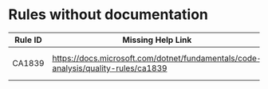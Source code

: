 # Rules without documentation

Rule ID | Missing Help Link | Title |
--------|-------------------|-------|
CA1839 | <https://docs.microsoft.com/dotnet/fundamentals/code-analysis/quality-rules/ca1839> | Prefer Dictionary.Contains methods |
